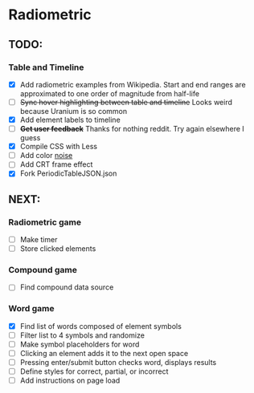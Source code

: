 # Radiometric

## TODO:
### Table and Timeline
- [x] Add radiometric examples from Wikipedia. Start and end ranges are approximated to one order of magnitude from half-life
- [ ] ~~Sync hover highlighting between table and timeline~~ Looks weird because Uranium is so common
- [x] Add element labels to timeline
- [ ] **~~Get user feedback~~** Thanks for nothing reddit. Try again elsewhere I guess
- [x] Compile CSS with Less
- [ ] Add color [noise](https://stackoverflow.com/questions/4011113/can-you-add-noise-to-a-css3-gradient)
- [ ] Add CRT frame effect
- [x] Fork PeriodicTableJSON.json

## NEXT:
### Radiometric game
- [ ] Make timer
- [ ] Store clicked elements

### Compound game
- [ ] Find compound data source

### Word game
- [x] Find list of words composed of element symbols
- [ ] Filter list to 4 symbols and randomize
- [ ] Make symbol placeholders for word
- [ ] Clicking an element adds it to the next open space
- [ ] Pressing enter/submit button checks word, displays results
- [ ] Define styles for correct, partial, or incorrect
- [ ] Add instructions on page load
